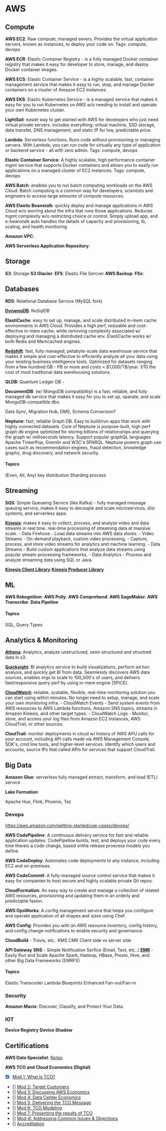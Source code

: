 # AWS

## Compute

**AWS EC2**: Raw compute, managed severs. Provides the virtual application servers, known as instances, to deploy your code on. 
Tags: compute, devops

**AWS ECR**: Elastic Container Registry - is a fully managed Docker container registry that makes it easy for developer to store, manage, and deploy Docker  container images.

**AWS ECS**: Elastic Container Service - is a highly scalable, fast, container management service that makes it easy to run, stop, and manage Docker containers on a cluster of Amazon EC2 instances.

**AWS EKS**: Elastic Kubernetes Sercice - is a managed service that makes it easy for you to run Kubernetes on AWS w/o needing to install and operate your own Kubernetes cluster.

**LightSail**: easiet way to get started with AWS for developers who just need virtual private servers. includes everything: virtual machine, SSD storage, data transfer, DNS management, and static IP for low, predictable price.

**Lambda**: Serverless functions. Runs code without provisioning or managing servers. With Lambda, you can run code for virtually any type of application or backend service - all with zero admin.
Tags: compute, devops

**Elastic Container Service**: A highly scalable, high performance container mgmt service that supports Docker containers and allows you to easily run applications on a managed cluster of EC2 instances.
Tags: compute, devops

**AWS Batch**: enables you to run batch computing workloads on the AWS Cloud. Batch computing is a common way for developers, scientists and engineers to access large amounts of compute resources.

**AWS Elastic Beanstalk**: quickly deploy and manage applications in AWS Cloud w/o worring about the infra that runs those applications. Reduces mgmt complexity w/o restricting choice or control. Simply upload app, and e-beanstalk auto handles the details of capacity and provisioning, lb, scaling, and health monitoring

**Amazon VPC**:

**AWS Serverless Application Repository**:

## Storage

**S3**: Storage
**S3 Glacier**:
**EFS**: Elastic File Sercver
**AWS Backup**:
**FSx**:

## Databases
**RDS**: Relational Database Service (MySQL fork)

**[DynamoDB](DynamoDB.md)**: NoSqlDB

**ElastiCache**: easy to set up, manage, and scale distributed in-mem cache environments in AWS Cloud. Provides a high perf, resizable and cost-effective in-mem cache, while removing complexity associated w/ deploying and managing a distributed cache env. ElastiCache works w/ both Redis and Memcached engines.

**[Redshift](Redshift.md)**: fast, fully managed, petabyte-scale data warehouse service that makes it simple and cost-effective to efficiently analyze all your data using your existing business intelligence tools. Optimized for datasets ranging from a few hundred GB - PB or more and costs < $1,000/TB/year. 1/10 the cost of most traditional data warehousing solutions.

**QLDB**: Quantum Ledger DB - 

**DocumentDB**: (w/ MongoDB compatibility) is a fast, reliable, and fully managed db service that makes it easy for you to set up, operate, and scale MongoDB-compatible dbs.

Data Sync, Migration Hub, DMS, Schema Conversion?

**Neptune**: fast, reliable Graph DB. Easy to build/run apps that work with highly connected datasets. Core of Neptune is purpose-built, high perf graph db engine optimized for storing billions of relationships and querying the graph w/ milliseconds latency. Support popular graphQL languages Apache TinkerPop, Gremlin and W3C's SPARQL.  Neptune powers graph use cases such as recommendation engines, fraud detection, knowledge graphs, drug discovery, and network security.

#### Topics
(Even, All, Any) key distribution
Sharding process

## Streaming
**SQS**: Simple Queueing Service (like Kafka) - fully managed message queuing service, makes it easy to decouple and scale microservices, dist systems, and serverless apps.

**[Kinesis](Kinesis.md)**: makes it easy to collect, process, and analyze video and data streams in real time. real-time processing of streaming data at massive scale.
    - Data Firehose
        - Load data streams into AWS data stores.
    - Video Streams
        - On-demand playback, custom video processing,
        - Capture, process, and store video streams for analytics and machine learning.
    - Data Streams
        - Build custom applications that analyze data streams using popular stream-processing frameworks.
    - Data Analytics
        - Process and analyze streaming data using SQL or Java.

**[Kinesis Client Library](Kinesis.md#KCL---Kinesis-Client-Library)**
**[Kinesis Producer Library](Kinesis.md#KCL---Kinesis-Producer-Library)**


## ML
**AWS Rekognition**:
**AWS Polly**:
**AWS Comprehend**:
**AWS SageMaker**:
**AWS Transcribe**:
**Data Pipeline**

#### Topics
SQL, Query Types


## Analytics & Monitoring
**[Athena](Athena.md)**: Analytics, analyze unstructured, semi-structured and structred data in s3.

**[Quicksight](Quicksight.md)**: BI analytics service to build visualizations, perform ad hoc analysis, and quickly get BI from data. Seamlessly discovers AWS data sources, enables orgs to scale to 100_000's of users, and delivers fast/responsive query perf by using in-mem engine (SPICE).

**[CloudWatch](CloudWatch.md)**: reliable, scalable, flexible, real-time monitoring solution you can start using within minutes. No longer need to setup, manage, and scale your own monitoring infra.
    - CloudWatch Events
        - Send system events from AWS resources to AWS Lambda functions, Amazon SNS topics, streams in Amazon Kinesis, and other target types.
    - CloudWatch Logs
        - Monitor, store, and access your log files from Amazon EC2 instances, AWS CloudTrail, or other sources.

**CloutTrail**: monitor deployments in cloud w/ history of AWS APU calls for your account, including API calls made via AWS Management Console, SDK's, cmd line tools, and higher-level services. Identify which users and accounts, source IPs that called APIs for services that support CloudTrail. 



## Big Data
**Amazon Glue**: serverless fully managed extract, transform, and load (ETL) service

**Lake Formation**:

Apache Hue, Flink, Phoenix, Tez

### Devops

https://aws.amazon.com/getting-started/use-cases/devops/

**AWS CodePipeline**: A continuous delivery service for fast and reliable application updates. CodePipeline builds, test, and deploys your code every time thereis a code change, based onthe release proecess models you define.

**AWS CodeDeploy**: Automates code deployments to any instance, including EC2 and on-premises.

**AWS CodeCommit**: A fully-managed source control service that makes it easy for companies to host secure and highly scalable private Git repos.

**CloudFormation**: An easy way to create and manage a collection of related AWS resources, provisioning and updating them in an orderly and predictable fasion.

**AWS OpsWorks**: A config management service that helps you configure and operate application of all shapes and sizes using Chef.

**AWS Config**: Provides you with an AWS resource inventory, config history, and config change notifications to enable security and governance.

**CloudBuild** - Travis, etc..
KMS
CMK
Client side vs server side

**API Gateway**
**SNS** - Simple Notification Serfice (Email, Text, etc..)
**[EMR](EMR.md)** - Easily Run and Scale Apache Spark, Hadoop, HBase, Presto, Hive, and other Big Data Frameworks (EMRFS)

#### Topics
Elastic Transcoder
Lambda Blueprints
Enhanced Fan-out/Fan-in

### Security
**Amazon Macie**: Discover, Classify, and Protect Your Data.


### IOT
**Device Registry**
**Device Shadow**


## Certifications

**AWS Data Specialist**: [Notes](BigData_Test_Notes.md)

**AWS TCO and Cloud Economics (Digital)**
- [x] [Mod 1: What Is TCO?](training/MOD1_TCO.md#Mod-1:-What-is-TCO?)
- [] [Mod 2: Target Customers](training/MOD1_TCO.md#Mod-2:-Target-Customers)
- [] [Mod 3: Discussing AWS Economics](training/MOD1_TCO.md#Mod-3:-Discussing-AWS-Economics)
- [] [Mod 4: Data Center Economics](training/MOD1_TCO.md#Mod-4:-Data-Center-Economics)
- [] [Mod 5: Delivering the TCO Message](training/MOD1_TCO.md#Mod-5:-Delivering-the-TCO-Message)
- [] [Mod 6: TCO Modeling](training/MOD1_TCO.md#Mod-6:-TCO-Modeling)
- [] [Mod 7: Presenting the results of TCO](training/MOD1_TCO.md#Mod-7:-Presenting-the-results-of-TCO)
- [] [Mod-8: Addressing Common Issues & Objections](training/MOD1_TCO.md#Mod-8:-Addressing-Common-Issues-&-Objections)
- [] [Accreditation](training/MOD1_TCO.md#Accreditation)

